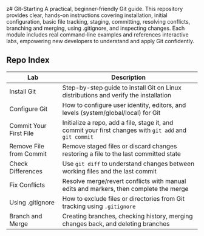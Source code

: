 z# Git-Starting
A practical, beginner-friendly Git guide. This repository provides clear, hands-on instructions covering installation, initial configuration, basic file tracking, staging, committing, resolving conflicts, branching and merging, using .gitignore, and inspecting changes. Each module includes real command-line examples and references interactive labs, empowering new developers to understand and apply Git confidently.

## Repo Index

| Lab                    | Description                                                                                      |
|------------------------|------------------------------------------------------------------------------------------------|
| Install Git            | Step-by-step guide to install Git on Linux distributions and verify the installation            |
| Configure Git          | How to configure user identity, editors, and levels (system/global/local) for Git               |
| Commit Your First File | Initialize a repo, add a file, stage it, and commit your first changes with `git add` and `git commit` |
| Remove File from Commit| Remove staged files or discard changes restoring a file to the last committed state             |
| Check Differences      | Use `git diff` to understand changes between working files and the last commit                  |
| Fix Conflicts          | Resolve merge/revert conflicts with manual edits and markers, then complete the merge          |
| Using .gitignore       | How to exclude files or directories from Git tracking using `.gitignore`                        |
| Branch and Merge       | Creating branches, checking history, merging changes back, and deleting branches                 |




